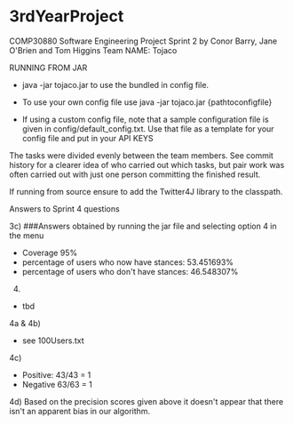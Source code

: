 # 3rdYearProject
COMP30880 Software Engineering Project Sprint 2 by Conor Barry, Jane O'Brien and Tom Higgins
Team NAME: Tojaco

RUNNING FROM JAR

- java -jar tojaco.jar to use the bundled in config file.
- To use your own config file use java -jar tojaco.jar {pathtoconfigfile}

- If using a custom config file, note that a sample configuration file is given in config/default_config.txt. Use that file as a template for your config file
  and put in your API KEYS

The tasks were divided evenly between the team members. See commit history for a clearer idea of who carried out which tasks, but pair work was often carried out with just one person committing the finished result.

If running from source ensure to add the Twitter4J library to the classpath.

Answers to Sprint 4 questions 

3c)
###Answers obtained by running the jar file and selecting option 4 in the menu
- Coverage 95%
- percentage of users who now have stances: 53.451693%
- percentage of users who don't have stances: 46.548307%

4) 
- tbd

4a & 4b) 
- see 100Users.txt

4c) 
- Positive: 43/43 = 1
- Negative 63/63 = 1


4d) Based on the precision scores given above it doesn't appear that there isn't an apparent bias in our algorithm. 